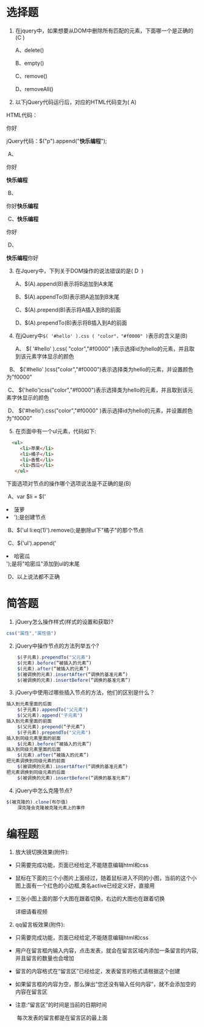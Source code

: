 # 选择题

1. 在jquery中，如果想要从DOM中删除所有匹配的元素，下面哪一个是正确的(C )

   A、delete()    	 

   B、empty()  	 

   C、remove()	 

   D、removeAll()	 

2. 以下jQuery代码运行后，对应的HTML代码变为(  A) 

HTML代码：<p>你好</p>

jQuery代码：$("p").append("<b>快乐编程</b>");

​      A、<p>你好</p><b>快乐编程</b>	

​      B、<p>你好<b>快乐编程</b></p>	

​     C、<b>快乐编程</b><p>你好</p>	 

​     D、<p><b>快乐编程</b>你好</p>	


3. 在Jquery中，下列关于DOM操作的说法错误的是( D  ) 

    A、$(A).append(B)表示将B追加到A末尾

    B、$(A).appendTo(B)表示把A追加到B末尾

    C、$(A).prepend(B)表示将A插入到B的前面

    D、$(A).prependTo(B)表示将B插入到A的前面

4. 在jQuery中`$( '#hello' ).css ( "color"，"#f0000" )`表示的含义是(B)

   A、 $( '#hello' ).css( "color","#f0000" )表示选择id为hello的元素，并且取到该元素字体显示的颜色

       B、 $(‘#hello' )css("color","#f0000")表示选择类为hello的元素，并设置颜色为"f0000"

​      C、 $('hello')css("color","#f0000")表示选择类为hello的元素，并且取到该元素字休显示的颜色

​      D、 $(‘#hello’).css("color","#f0000" )表示选择id为hello的元素，并设置颜色为"f0000"


5. 在页面中有一个ul元素，代码如下:

```html
  <ul>
     <li>苹果</li>
     <li>橘子</li>
     <li>香蕉</li>
     <li>西瓜</li>
   </ul>

```
下面选项对节点的操作哪个选项说法是不正确的是(B)

​     A、var $li = $('<li>菠萝<li>');是创建节点

​     B、$('ul li:eq(1)').remove();是删除ul下"橘子"的那个节点

​     C、$('ul').append('<li>哈密瓜</li>');是将"哈密瓜"添加到ul的末尾

​     D、以上说法都不正确


# 简答题

1. jQuery怎么操作样式(样式的设置和获取)? 
```js
css("属性","属性值")
```

2. jQuery中操作节点的方法列举五个?
```js
	$(子元素).prependTo("父元素")
	$(元素).before(“被插入的元素”)
	$(元素).after(“被插入的元素”)
	$(被调换的元素).insertAfter(“调换的基准元素”)
	$(被调换的元素).insertBefore(“调换的基准元素”)
```

3. jQuery中使用过哪些插入节点的方法，他们的区别是什么？
```js
插入到元素里面的后面
	$(子元素).appendTo("父元素")
	$(父元素).append("子元素")
插入到元素里面的前面
	$(父元素).prepend(“子元素”)
	$(子元素).prependTo("父元素")
插入到同级元素里面的前面
	$(元素).before(“被插入的元素”)
插入到同级元素里面的后面
	$(元素).after(“被插入的元素”)
把元素调换到同级元素的前面
	$(被调换的元素).insertAfter(“调换的基准元素”)
把元素调换到同级元素的后面
	$(被调换的元素).insertBefore(“调换的基准元素”)
```

4. jQuery中怎么克隆节点?
```js
$(被克隆的).clone(布尔值)
	深克隆会克隆被克隆元素上的事件
```

# 编程题

1. 放大镜切换效果(附件):

-  只需要完成功能，页面已经给定,不能随意编辑html和css

-  鼠标在下面的三个小图片上面经过，随着鼠标进入不同的小图，当前的这个小图上面有一个红色的小边框,类名active已经定义好，直接用

-  三张小图上面的那个大图在跟着切换，右边的大图也在跟着切换

   详细请看视频


2. qq留言板效果(附件):

-  只需要完成功能，页面已经给定,不能随意编辑html和css

-  用户在留言框内输入内容，点击发表，就会在留言区域内添加一条留言的内容,并且留言的数量也会增加

-  留言的内容格式在“留言区”已经给定，发表留言的格式请根据这个创建

-  如果留言框的内容为空，那么弹出“您还没有输入任何内容”，就不会添加空的内容在留言区

-  注意:“留言区”的时间是当前的日期时间

    ​       每次发表的留言都是在留言区的最上面  

    




  ​

